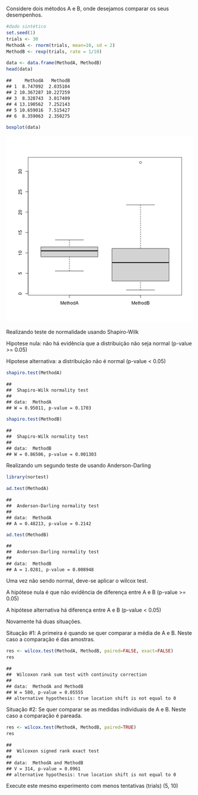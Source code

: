 Considere dois métodos A e B, onde desejamos comparar os seus desempenhos.


```r
#dado sintético 
set.seed(1)
trials <- 30
MethodA <- rnorm(trials, mean=10, sd = 2)
MethodB <- rexp(trials, rate = 1/10)
```


```r
data <- data.frame(MethodA, MethodB)
head(data)
```

```
##     MethodA   MethodB
## 1  8.747092  2.035104
## 2 10.367287 10.227259
## 3  8.328743  3.017409
## 4 13.190562  7.252143
## 5 10.659016  7.515427
## 6  8.359063  2.350275
```

```r
boxplot(data)
```

![plot of chunk unnamed-chunk-2](fig/tut_nonparametric/unnamed-chunk-2-1.png)

Realizando teste de normalidade usando Shapiro-Wilk

Hipotese nula: não há evidência que a distribuição não seja normal (p-value >= 0.05)

Hipotese alternativa: a distribuição não é normal (p-value < 0.05)


```r
shapiro.test(MethodA)
```

```
## 
## 	Shapiro-Wilk normality test
## 
## data:  MethodA
## W = 0.95011, p-value = 0.1703
```


```r
shapiro.test(MethodB)
```

```
## 
## 	Shapiro-Wilk normality test
## 
## data:  MethodB
## W = 0.86506, p-value = 0.001303
```

Realizando um segundo teste de usando Anderson-Darling


```r
library(nortest)
```


```r
ad.test(MethodA)
```

```
## 
## 	Anderson-Darling normality test
## 
## data:  MethodA
## A = 0.48213, p-value = 0.2142
```


```r
ad.test(MethodB)
```

```
## 
## 	Anderson-Darling normality test
## 
## data:  MethodB
## A = 1.0281, p-value = 0.008948
```

Uma vez não sendo normal, deve-se aplicar o wilcox test.

A hipótese nula é que não evidência de diferença entre A e B (p-value >= 0.05)

A hipótese alternativa há diferença entre A e B (p-value < 0.05)


Novamente há duas situações. 

Situação #1: A primeira é quando se quer comparar a média de A e B. Neste caso a comparação é das amostras. 


```r
res <- wilcox.test(MethodA, MethodB, paired=FALSE, exact=FALSE)
res
```

```
## 
## 	Wilcoxon rank sum test with continuity correction
## 
## data:  MethodA and MethodB
## W = 580, p-value = 0.05555
## alternative hypothesis: true location shift is not equal to 0
```

Situação #2: Se quer comparar se as medidas individuais de A e B. Neste caso a comparação é pareada. 


```r
res <- wilcox.test(MethodA, MethodB, paired=TRUE)
res
```

```
## 
## 	Wilcoxon signed rank exact test
## 
## data:  MethodA and MethodB
## V = 314, p-value = 0.0961
## alternative hypothesis: true location shift is not equal to 0
```

Execute este mesmo experimento com menos tentativas (trials) (5, 10)

